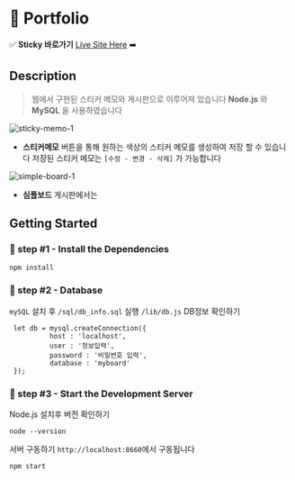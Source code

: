 
# :rocket: Portfolio 
:white_check_mark: **Sticky 바로가기** [Live Site Here](http://54.180.104.203:8888/planty) :arrow_right:  

## Description

> 웹에서 구현된 스티커 메모와 게시판으로 이루어져 있습니다
> **Node.js** 와 **MySQL** 을 사용하였습니다   

![sticky-memo-1](https://user-images.githubusercontent.com/52145267/113465248-8940bf00-946d-11eb-9f3d-ea5f5945438c.gif)

- **스티커메모** 버튼을 통해 원하는 색상의 스티커 메모를 생성하여 저장 할 수 있습니다 저장된 스티커 메모는 `[수정 - 변경 - 삭제]` 가 가능합니다

![simple-board-1](https://user-images.githubusercontent.com/52145267/113465401-9c07c380-946e-11eb-8a59-6653ee507ca9.gif)
- **심플보드** 게시판에서는 

## Getting Started

### :clap: step #1 - Install the Dependencies
```
npm install
```

### :clap: step #2 - Database
`mySQL` 설치 후 `/sql/db_info.sql` 실행
`/lib/db.js` DB정보 확인하기

```
 let db = mysql.createConnection({
          host : 'localhost',
          user : '정보입력',
          password : '비밀번호 입력',
          database : 'myboard'
 }); 
```

### :clap: step #3 - Start the Development Server

Node.js 설치후 버전 확인하기
```
node --version
```

서버 구동하기 `http://localhost:8660`에서 구동됩니다
```
npm start
```
  
